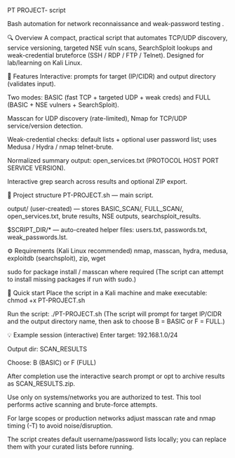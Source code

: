 PT PROJECT- script 

Bash automation for network reconnaissance and weak-password testing . 


🔍 Overview
A compact, practical script that automates TCP/UDP discovery, service versioning, targeted NSE vuln scans, SearchSploit lookups and weak-credential bruteforce (SSH / RDP / FTP / Telnet). Designed for lab/learning on Kali Linux. 

🔧 Features
Interactive: prompts for target (IP/CIDR) and output directory (validates input). 

Two modes: BASIC (fast TCP + targeted UDP + weak creds) and FULL (BASIC + NSE vulners + SearchSploit). 

Masscan for UDP discovery (rate-limited), Nmap for TCP/UDP service/version detection. 

Weak-credential checks: default lists + optional user password list; uses Medusa / Hydra / nmap telnet-brute. 

Normalized summary output: open_services.txt (PROTOCOL HOST PORT SERVICE VERSION). 

Interactive grep search across results and optional ZIP export. 

📁 Project structure
PT-PROJECT.sh — main script. 

output/ (user-created) — stores BASIC_SCAN/, FULL_SCAN/, open_services.txt, brute results, NSE outputs, searchsploit_results. 

$SCRIPT_DIR/* — auto-created helper files: users.txt, passwords.txt, weak_passwords.lst. 

⚙️ Requirements (Kali Linux recommended)
nmap, masscan, hydra, medusa, exploitdb (searchsploit), zip, wget

sudo for package install / masscan where required
(The script can attempt to install missing packages if run with sudo.) 


🚀 Quick start
Place the script in a Kali machine and make executable:
chmod +x PT-PROJECT.sh

Run the script:
./PT-PROJECT.sh
(The script will prompt for target IP/CIDR and the output directory name, then ask to choose B = BASIC or F = FULL.) 

💡 Example session (interactive)
Enter target: 192.168.1.0/24

Output dir: SCAN_RESULTS

Choose: B (BASIC) or F (FULL)

After completion use the interactive search prompt or opt to archive results as SCAN_RESULTS.zip. 



Use only on systems/networks you are authorized to test. This tool performs active scanning and brute-force attempts.

For large scopes or production networks adjust masscan rate and nmap timing (-T) to avoid noise/disruption. 

The script creates default username/password lists locally; you can replace them with your curated lists before running. 

